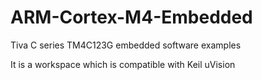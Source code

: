 # ARM-Cortex-M4-Embedded
Tiva C series TM4C123G embedded software examples 

It is a workspace which is compatible with Keil uVision
